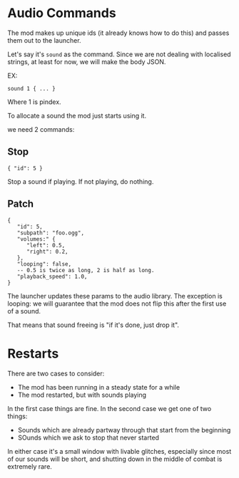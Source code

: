 # Audio Commands

The mod makes up unique ids (it already knows how to do this) and passes them out to the launcher.

Let's say it's `sound` as the command.  Since we are not dealing with localised strings, at least for now, we will make the body JSON.

EX:

```
sound 1 { ... }
```

Where 1 is pindex.

To allocate a sound the mod just starts using it.

we need 2 commands:

## Stop

```
{ "id": 5 }
```

Stop a sound if playing. If not playing, do nothing.

## Patch

```
{
   "id": 5,
   "subpath": "foo.ogg",
   "volumes:" {
      "left": 0.5,
      "right": 0.2,
   },
   "looping": false,
   -- 0.5 is twice as long, 2 is half as long.
   "playback_speed": 1.0,
}
```

The launcher updates these params to the audio library. The exception is looping: we will guarantee that the mod does not flip this after the first use of a sound.

That means that sound freeing is "if it's done, just drop it".

# Restarts

There are two cases to consider:

- The mod has been running in a steady state for a while
- The mod restarted, but with sounds playing

In the first case things are fine.  In the second case we get one of two things:

- Sounds which are already partway through that start from the beginning
- SOunds which we ask to stop that never started

In either case it's a small window with livable glitches, especially since most of our sounds will be short, and shutting down in the middle of combat is extremely rare.
